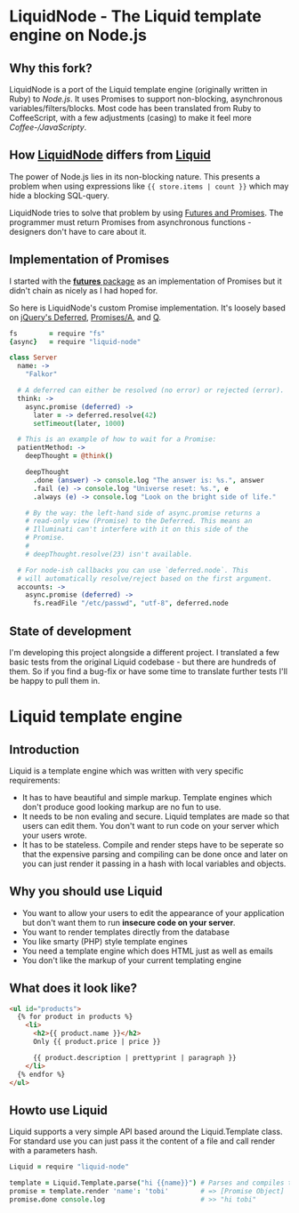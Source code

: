 # LiquidNode - The Liquid template engine on Node.js

## Why this fork?

LiquidNode is a port of the Liquid template engine (originally written in Ruby) to *Node.js*. It uses Promises to support non-blocking, asynchronous variables/filters/blocks. Most code has been translated from Ruby to CoffeeScript, with a few adjustments (casing) to make it feel more *Coffee-/JavaScripty*.

## How [LiquidNode](https://github.com/sirlantis/liquid-node) differs from [Liquid](https://github.com/Shopify/liquid/)

The power of Node.js lies in its non-blocking nature. This presents a problem when using expressions like `{{ store.items | count }}` which may hide a blocking SQL-query.

LiquidNode tries to solve that problem by using [Futures and Promises](http://en.wikipedia.org/wiki/Futures_and_promises). The programmer must return Promises from asynchronous functions - designers don't have to care about it.

## Implementation of Promises

I started with the [**futures** package](https://github.com/coolaj86/futures) as an implementation of Promises but it didn't chain as nicely as I had hoped for.

So here is LiquidNode's custom Promise implementation. It's loosely based on [jQuery's Deferred](http://api.jquery.com/category/deferred-object/), [Promises/A](http://wiki.commonjs.org/wiki/Promises/A), and [Q](https://github.com/kriskowal/q).

```coffeescript
fs        = require "fs"
{async}   = require "liquid-node"

class Server
  name: ->
    "Falkor"

  # A deferred can either be resolved (no error) or rejected (error).
  think: ->
    async.promise (deferred) ->
      later = -> deferred.resolve(42)
      setTimeout(later, 1000)

  # This is an example of how to wait for a Promise:
  patientMethod: ->
    deepThought = @think()

    deepThought
      .done (answer) -> console.log "The answer is: %s.", answer
      .fail (e) -> console.log "Universe reset: %s.", e
      .always (e) -> console.log "Look on the bright side of life."

    # By the way: the left-hand side of async.promise returns a
    # read-only view (Promise) to the Deferred. This means an
    # Illuminati can't interfere with it on this side of the
    # Promise.
    #
    # deepThought.resolve(23) isn't available.

  # For node-ish callbacks you can use `deferred.node`. This
  # will automatically resolve/reject based on the first argument.
  accounts: ->
    async.promise (deferred) ->
      fs.readFile "/etc/passwd", "utf-8", deferred.node

```

## State of development

I'm developing this project alongside a different project. I translated a few basic tests from the original Liquid codebase - but there are hundreds of them. So if you find a bug-fix or have some time to translate further tests I'll be happy to pull them in.

# Liquid template engine

## Introduction

Liquid is a template engine which was written with very specific requirements:

* It has to have beautiful and simple markup. Template engines which don't produce good looking markup are no fun to use.
* It needs to be non evaling and secure. Liquid templates are made so that users can edit them. You don't want to run code on your server which your users wrote.
* It has to be stateless. Compile and render steps have to be seperate so that the expensive parsing and compiling can be done once and later on you can just render it passing in a hash with local variables and objects.

## Why you should use Liquid

* You want to allow your users to edit the appearance of your application but don't want them to run **insecure code on your server**.
* You want to render templates directly from the database
* You like smarty (PHP) style template engines
* You need a template engine which does HTML just as well as emails
* You don't like the markup of your current templating engine

## What does it look like?

```html
<ul id="products">
  {% for product in products %}
    <li>
      <h2>{{ product.name }}</h2>
      Only {{ product.price | price }}

      {{ product.description | prettyprint | paragraph }}
    </li>
  {% endfor %}
</ul>
```

## Howto use Liquid

Liquid supports a very simple API based around the Liquid.Template class.
For standard use you can just pass it the content of a file and call render with a parameters hash.

```coffeescript
Liquid = require "liquid-node"

template = Liquid.Template.parse("hi {{name}}") # Parses and compiles the template
promise = template.render 'name': 'tobi'        # => [Promise Object]
promise.done console.log                        # >> "hi tobi"
```